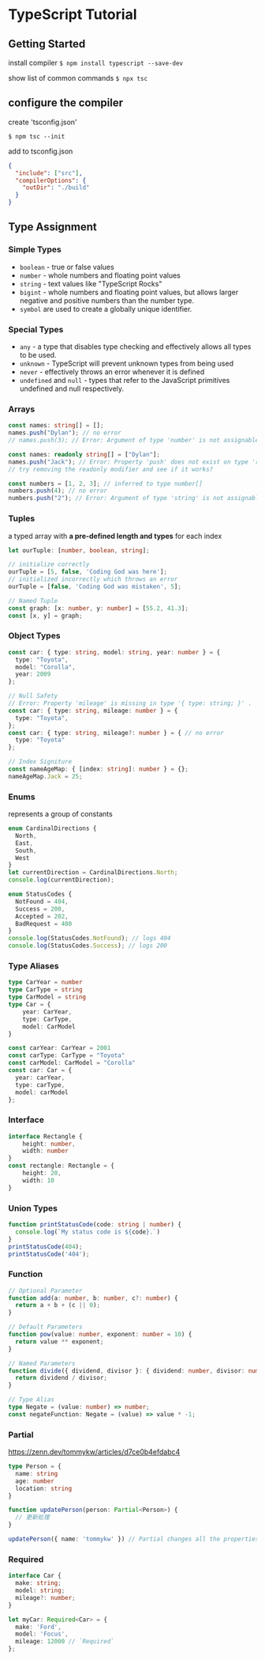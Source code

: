 # TypeScript Tutorial

## Getting Started

install compiler
`$ npm install typescript --save-dev`

show list of common commands
`$ npx tsc`

## configure the compiler
create 'tsconfig.json'

`$ npm tsc --init`

add to tsconfig.json
```json
{
  "include": ["src"],
  "compilerOptions": {
    "outDir": "./build"
  }
}
```

## Type Assignment
### Simple Types
- `boolean` - true or false values
- `number` - whole numbers and floating point values
- `string` - text values like "TypeScript Rocks"
- `bigint` - whole numbers and floating point values, but allows larger negative and positive numbers than the number type.
- `symbol` are used to create a globally unique identifier.

### Special Types
- `any` - a type that disables type checking and effectively allows all types to be used.
- `unknown` - TypeScript will prevent unknown types from being used
- `never` - effectively throws an error whenever it is defined
- `undefined` and `null` - types that refer to the JavaScript primitives undefined and null respectively.

### Arrays
```ts
const names: string[] = [];
names.push("Dylan"); // no error
// names.push(3); // Error: Argument of type 'number' is not assignable to parameter of type 'string'.

const names: readonly string[] = ["Dylan"];
names.push("Jack"); // Error: Property 'push' does not exist on type 'readonly string[]'.
// try removing the readonly modifier and see if it works?

const numbers = [1, 2, 3]; // inferred to type number[]
numbers.push(4); // no error
numbers.push("2"); // Error: Argument of type 'string' is not assignable to parameter of type 'number'.
```

### Tuples
a typed array with **a pre-defined length and types** for each index
```ts
let ourTuple: [number, boolean, string];

// initialize correctly
ourTuple = [5, false, 'Coding God was here'];
// initialized incorrectly which throws an error
ourTuple = [false, 'Coding God was mistaken', 5];

// Named Tuple
const graph: [x: number, y: number] = [55.2, 41.3];
const [x, y] = graph;
```

### Object Types
```ts
const car: { type: string, model: string, year: number } = {
  type: "Toyota",
  model: "Corolla",
  year: 2009
};

// Null Safety
// Error: Property 'mileage' is missing in type '{ type: string; }' .
const car: { type: string, mileage: number } = {
  type: "Toyota",
};
const car: { type: string, mileage?: number } = { // no error
  type: "Toyota"
};

// Index Signiture
const nameAgeMap: { [index: string]: number } = {};
nameAgeMap.Jack = 25;
```

### Enums
represents a group of constants
```ts
enum CardinalDirections {
  North,
  East,
  South,
  West
}
let currentDirection = CardinalDirections.North;
console.log(currentDirection);

enum StatusCodes {
  NotFound = 404,
  Success = 200,
  Accepted = 202,
  BadRequest = 400
}
console.log(StatusCodes.NotFound); // logs 404
console.log(StatusCodes.Success); // logs 200
```

### Type Aliases
```ts
type CarYear = number
type CarType = string
type CarModel = string
type Car = {
    year: CarYear,
    type: CarType,
    model: CarModel
}

const carYear: CarYear = 2001
const carType: CarType = "Toyota"
const carModel: CarModel = "Corolla"
const car: Car = {
  year: carYear,
  type: carType,
  model: carModel
};
```

### Interface
```ts
interface Rectangle {
    height: number,
    width: number
}
const rectangle: Rectangle = {
    height: 20,
    width: 10
}
```

### Union Types
```ts
function printStatusCode(code: string | number) {
  console.log(`My status code is ${code}.`)
}
printStatusCode(404);
printStatusCode('404');
```

### Function
```ts
// Optional Parameter
function add(a: number, b: number, c?: number) {
  return a + b + (c || 0);
}

// Default Parameters
function pow(value: number, exponent: number = 10) {
  return value ** exponent;
}

// Named Parameters
function divide({ dividend, divisor }: { dividend: number, divisor: number }) {
  return dividend / divisor;
}

// Type Alias
type Negate = (value: number) => number;
const negateFunction: Negate = (value) => value * -1;
```

### Partial
https://zenn.dev/tommykw/articles/d7ce0b4efdabc4
```ts
type Person = {
  name: string
  age: number
  location: string
}

function updatePerson(person: Partial<Person>) {
  // 更新処理
}

updatePerson({ name: 'tommykw' }) // Partial changes all the properties in an object to be optional
```

### Required
```ts
interface Car {
  make: string;
  model: string;
  mileage?: number;
}

let myCar: Required<Car> = {
  make: 'Ford',
  model: 'Focus',
  mileage: 12000 // `Required`
};
```

